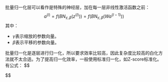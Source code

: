 批量归一化层可以看作是特殊的神经层，加在每一层非线性激活函数之前：
$$
a^{(l)}=f(BN_{\gamma,\beta}(z^{(l)}))=f(BN_{\gamma,\beta}(Wa^{(l-1)}))
$$
其中：
- $\gamma$表示缩放的参数向量。
- $\beta$表示平移的参数向量。


批量归一化是逐层进行归一化，所以要求效率比较高，因此复杂度比较高的白化方法就不太合适。为了提高归一化效率，一般使用标准归一化，如Z-score标准化。有公式：
$$

$$